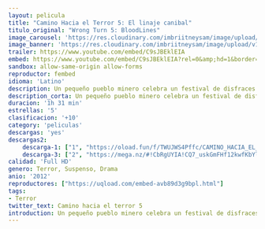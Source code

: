 ```yaml
---
layout: pelicula
title: "Camino Hacia el Terror 5: El linaje canibal"
titulo_original: "Wrong Turn 5: BloodLines"
image_carousel: 'https://res.cloudinary.com/imbriitneysam/image/upload/v1545613837/camino5-poster-min.jpg'
image_banner: 'https://res.cloudinary.com/imbriitneysam/image/upload/v1545613837/camino5-banner-min.jpg'
trailer: https://www.youtube.com/embed/C9sJBEklEIA
embed: https://www.youtube.com/embed/C9sJBEklEIA?rel=0&amp;hd=1&border=0&wmode=opaque&enablejsapi=1&modestbranding=1&controls=1&showinfo=1
sandbox: allow-same-origin allow-forms
reproductor: fembed
idioma: 'Latino'
description: Un pequeño pueblo minero celebra un festival de disfraces. La noche salvaje de trajes, bebida y de fiesta se convierte en un baño de sangre cuando un familia de caníbales se dirige a varios estudiantes universitarios para convertirlos en su cena.
description_corta: Un pequeño pueblo minero celebra un festival de disfraces. La noche salvaje de trajes, bebida y de fiesta se convierte en un baño de sangre cuando un familia de caníbales se dirige a varios estudiantes universitarios para..
duracion: '1h 31 min'
estrellas: '5'
clasificacion: '+10'
category: 'peliculas'
descargas: 'yes'
descargas2:
    descarga-1: ["1", "https://oload.fun/f/TWUJWS4Pffc/CAMINO_HACIA_EL_TERROR_5.mp4", "https://www.google.com/s2/favicons?domain=openload.co","OpenLoad","https://res.cloudinary.com/imbriitneysam/image/upload/v1541473684/mexico.png", "Latino", "Full HD"]
    descarga-3: ["2", "https://mega.nz/#!CbRgUYIA!CQ7_uskGmFHf12kwfKbYl2CvfDGivheIYTlRnAWfh3o", "https://www.google.com/s2/favicons?domain=mega.nz","Mega","https://res.cloudinary.com/imbriitneysam/image/upload/v1541473684/mexico.png", "Latino", "Full HD"]
calidad: 'Full HD'
genero: Terror, Suspenso, Drama
anio: '2012'
reproductores: ["https://uqload.com/embed-avb89d3g9bpl.html"]
tags:
- Terror
twitter_text: Camino hacia el terror 5
introduction: Un pequeño pueblo minero celebra un festival de disfraces. La noche salvaje de trajes, bebida y de fiesta se convierte en un baño de sangre cuando un familia de caníbales se dirige a varios estudiantes universitarios para..
---
```



 







